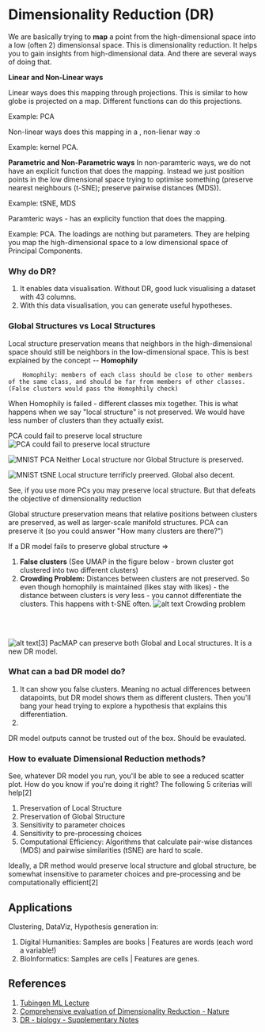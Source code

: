 # Dimensionality Reduction (DR)

We are basically trying to **map** a point from the high-dimensional space into a low (often 2) dimensionsal space. This is dimensionality reduction. It helps you to gain insights from high-dimensional data. And there are several ways of doing that.

**Linear and Non-Linear ways**

Linear ways does this mapping through projections. This is similar to how globe is projected on a map. Different functions can do this projections.

Example: PCA

Non-linear ways does this mapping in a , non-lienar way :o 

Example: kernel PCA.

**Parametric and Non-Parametric ways**
In non-paramteric ways, we do not have an explicit function that does the mapping. Instead we just position points in the low dimensional space trying to optimise something (preserve nearest neighbours (t-SNE); preserve pairwise distances (MDS)).

Example: tSNE, MDS

Paramteric ways - has an explicity function that does the mapping.

Example: PCA. The loadings are nothing but parameters. They are helping you map the high-dimensional space to a low dimensional space of Principal Components.


### Why do DR?
1. It enables data visualisation. Without DR, good luck visualising a dataset with 43 columns.
2. With this data visualisation, you can generate useful hypotheses.

### Global Structures vs Local Structures

Local structure preservation means that neighbors in the high-dimensional space should still be neighbors in the low-dimensional space. This is best explained by the concept -- **Homophily**

        Homophily: members of each class should be close to other members of the same class, and should be far from members of other classes. (False clusters would pass the Homophhily check)

When Homophily is failed - different classes mix together. This is what happens when we say "local structure" is not preserved. We would have less number of clusters than they actually exist.

PCA could fail to preserve local structure
![PCA could fail to preserve local structure](PCA/pca_localstructure.jpeg)

![MNIST PCA](Papers/mnist_pca.png)
Neither Local structure nor Global Structure is preserved.

![MNIST tSNE](Papers/mnist_tSNE.png)
Local structure terrificly preerved. Global also decent.

See, if you use more PCs you may preserve local structure. But that defeats the objective of dimensionality reduction

Global structure preservation means that relative positions between clusters are preserved, as well as larger-scale manifold structures. PCA can preserve it (so you could answer "How many clusters are there?")

If a DR model fails to preserve global structure =>
1. **False clusters** (See UMAP in the figure below - brown cluster got clustered into two different clusters)
2. **Crowding Problem:** Distances between clusters are not preserved. So even though homophily is maintained (likes stay with likes) - the distance between clusters is very less - you cannot differentiate the clusters. This happens with t-SNE often.
![alt text](Papers/crowding_problem.png)
Crowding problem
<br>
<br>

![alt text](Papers/global_local_structures.png)[3]
PacMAP can preserve both Global and Local structures. It is a new DR model. 

### What can a bad DR model do?
1. It can show you false clusters. Meaning no actual differences between datapoints, but DR model shows them as different clusters. Then you'll bang your head trying to explore a hypothesis that explains this differentiation.
2. 

DR model outputs cannot be trusted out of the box. Should be evaulated.

### How to evaluate Dimensional Reduction methods?

See, whatever DR model you run, you'll be able to see a reduced scatter plot. How do you know if you're doing it right? The following 5 criterias will help[2]

1. Preservation of Local Structure
2. Preservation of Global Structure
3. Sensitivity to parameter choices
4. Sensitivity to pre-processing choices
5. Computational Efficiency: Algorithms that calculate pair-wise distances (MDS) and pairwise similarities (tSNE) are hard to scale.

Ideally, a DR method would preserve local structure and global structure, be somewhat insensitive to parameter choices and pre-processing and be computationally efficient[2]


## Applications

Clustering, DataViz, Hypothesis generation in: 
1. Digital Humanities: Samples are books | Features are words (each word a variable!)
3. BioInformatics: Samples are cells | Features are genes.

## References

1. [Tubingen ML Lecture](https://www.youtube.com/watch?v=MnRskV3NY1k)
2. [Comprehensive evaluation of Dimensionality Reduction - Nature](https://www.nature.com/articles/s42003-022-03628-x)
3. [DR - biology - Supplementary Notes](https://static-content.springer.com/esm/art%3A10.1038%2Fs42003-022-03628-x/MediaObjects/42003_2022_3628_MOESM1_ESM.pdf)